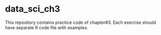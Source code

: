 # data_sci_ch3
This repository contains practice code of chapter#3. 
Each exercise should have separate R code file with examples. 

